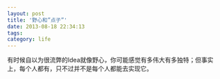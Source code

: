 ```yaml
---
layout: post
title: '野心和”点子”'
date: 2013-08-18 22:34:13
tags:
category: life
---
```


有时候自以为很流弊的Idea就像野心，你可能感觉有多伟大有多独特；但事实上，每个人都有，只不过并不是每个人都能去实现它。